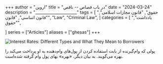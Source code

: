 +++
author = "اروین"
title = "در باب قصاص -- ناقص"
date = "2024-03-24"
description = "_____________________"
tags = [
    "حقوق",
    "قانون مجازات اسلامی",
    "قانون اساسی",
    "قانون",
    "Law",
    "Criminal Law",
]
categories = [
    "یادداشت",
    "حقوق",

]
series = ["Articles"]
aliases = ["ghesas"]
+++

![Interest Rates: Different Types and What They Mean to Borrowers](/fa/post/ghesas/ghesas.jpg "Interest Rates: Different Types and What They Mean to Borrowers")

<div class="news-lead">
    پولی که وام‌گیرنده از بابت استفاده کردن از پول‌های وام‌دهنده به او پرداخت می‌کند را بهره می‌گویند. به بیان دیگر، «بهره» بهای پول وام گرفته شده‌است.
</div>
<!--more -->
<!-- 
## تعریف بهره
پولی که وام‌گیرنده از بابت استفاده کردن از پول‌های وام‌دهنده به او پرداخت می‌کند را بهره می‌گویند. به بیان دیگر، «بهره» بهای پول وام گرفته شده‌است. اگر وام‌گیرنده (فرد یا بنگاه اقتصادی) مبلغی پول برای مدتی معین وام بگیرد، مبلغی را که در آینده باید به وام‌دهنده بازپرداخت کند، معمولاً بیش از مبلغ دریافتی نخستین خواهد بود. این پرداخت اضافی، "بهره" نام دارد که می‌توان آن را به صورت نسبت "تفاوت مبلغ دریافتی و مبلغ بازپرداخت شده در پایان یک دوره معین" به "کل مبلغ دریافتی" بیان کرد. بدین‌سان که اگر مبلغ ۱۰۰ ریال وام داده شود و در پایان سال ۱۰۵ ریال دریافت گردد، نرخ بهره سالانه برابر با ۵ درصد خواهد بود./ادامه مقاله بهره در ویکی‌پدیا
-----------------------------------------------------------------------------------------------------------------
## بهره در قانون مجازات اسلامی
-----------------------------------------------------------------------------------------------------------------
براساس ماده ۵۹۵ ق.م.ا (تعزیرات)، دریافت سود و بهره از مال ربا تلقی شده و مجازات دارد.
>۵۹۵ ق.م.ا (تعزیرات):  هرنوع توافق بین دو یا چند نفر تحت هر قراردادی از قبیل بیع، قرض، صلح و امثال آن جنسی را با شرط اضافه با همان جنس مکیل و موزون معامله نماید و یا زائد بر پرداخت مبلغی، دریافت نماید ربا محسوب و جرم شناخته می‌شود. مرتکبین اعم از ربادهنده، رباگیرنده و واسطه بین آن‌ها علاوه‌بر رد اضافه به صاحب مال به شش ماه تا سه سال حبس و تا ۷۴ ضربه شلاق و نیز معادل مال مورد ربا بعنوان جزای نقدی محکوم می‌گردند. 
-----------------------------------------------------------------------------------------------------------------
اما قانونگذار در شرایطی طلب سود از مال یا جنس را معاف از مجازات می‌داند. براساس تبصره ۲ ماده ۵۹۵ ق.م.ا.، اضطرار می‌تواند از اسباب اباحه جرم باشد و مضطر معاف از مجازات ربا است. ضمنا درصورت اثبات اضطرار، علاوه‌بر معافیت از مجازات، ربادهنده در مقام شاکی خصوصی قرار می‌گیرد و علاوه‌بر درخواست مجازات رباگیرنده، خسارات وارده و ضرر و زیان ناشی از جرم را مطالبه نماید. (رباگیرنده ⬅️ نزول‌خور)
<br/>
همچنین طبق تبصره ۳ ماده ۵۹۵، اگر ربادهنده یا ربادهنده روابط پدر-فرزندی یا زن-شوهری داشته باشند یا مسلمان از کافر ربا دریافت کند، مشمول مجازات نیستند.
-----------------------------------------------------------------------------------------------------------------
## بهره در قانون اساسی
براساس بند ۵ اصل ۴۳ ق.ا. دولت موظف به ممنوعیت هرگونه معامله آغشته به ربا است. و براساس اصل ۴۹ ق.ا. دولت موظف به رد هرگونه ثروت ناشی از ربا به صاحب مال است. اما نظر به اینکه اخذ بهره و خسارت تادیه توسط دولت، موسسات و شرکت‌های ایرانی از دولت‌ها و موسسات و شرکت‌های خارجی براساس قراردادهای منعقده ظاهرا مغایر اصول ۴۳ و ۴۹ ق.ا. قلمداد می‌گردند؛ شورای نگهبان باتوجه به وظیفه تفسیری خود در نظریه تفسیری شماره ۹۴۳۸ بیان می‌کند دریافت بهره و خسارت تاخیر تادیه از دولت‌ها، موسسات و شرکت‌ها و اشخاص خارجی که دریافت آن را ممنوع نمی‌دانند شرعا مجاز است. پس ناقض اصول ۴۳ و ۴۹ ق.ا. نیستند.
-----------------------------------------------------------------------------------------------------------------
## خسارت تاخیر تادیه
-----------------------------------------------------------------------------------------------------------------
البته با اینکه از تفسیر ۹۴۳۸ ق.ا. و تبصره ۳ ماده ۵۹۵ ق.م.ا چنان برداشت که خسارت تاخیر تادیه غیرشرعی و نتیجتا غیرقانونی است، در ماده ۵۲۲ قانون آیین دادرسی مدنی، قانونگذار مبنا را کاهش ارزش پول و قدرت خرید می‌داند مشروط بر آنکه موضوع آن دین (debt) بوده باشد و چنانچه راجع‌به عین یا الزام به انجام کار معین باشد، مطالبه خسارت تاخیر تادیه بی‌معنا خواهد بود.
-----------------------------------------------------------------------------------------------------------------
> ‌ماده ۵۲۲ آیین دادرسی مدنی: در دعاویی که موضوع آن دِ‌ین و از نوع وجه رایج بوده و با مطالبه داین و تمکن مدیون، مدیون امتناع از پرداخت نموده، در صورت‌تغییر فاحش شاخص قیمت سالانه از زمان سررسید تا هنگام پرداخت و پس از مطالبه طلبکار، دادگاه با رعایت تناسب تغییر شاخص سالانه که توسط‌بانک مرکزی جمهوری اسلامی ایران تعیین می‌گردد محاسبه و مورد حکم قرار خواهد داد مگر این‌که طرفین به نحو دیگری مصالحه نمایند.
-----------------------------------------------------------------------------------------------------------------
ضمنا، با توجه به افزوده شدن کلمه رایج به وجه، در قانون آیین دادرسی مدنی ۱۳۷۹، رأی وحدت رویه دیوان عالی کشور مبنی بر شمول مقررات خسارت تأخیر تأدیه به وجه خارجی، اعتبار ندارد و تنها شامل وجه رایج ایران است.
-----------------------------------------------------------------------------------------------------------------
[مطالبه خسارت تأخیر تأدیه ارز](https://ara.jri.ac.ir/Judge/Text/7930) **|** [اجرای حکم خارجی مبنی بر پرداخت خسارت تاخیر تادیه ارز خارجی](https://ara.jri.ac.ir/Judge/Text/25791)
-----------------------------------------------------------------------------------------------------------------
---
-----------------------------------------------------------------------------------------------------------------
متن اصلی توی ویرگولم نوشته شده اما چون عادت دارم یه چیزو چندجا بگم اینجام نوشتمش. علی‌ای‌حال، [لینک به پست ویرگول](https://vrgl.ir/V8XHi) رو اینجا می‌ذارم شاید کسی دوست داشت بره اونجا هم آمارمو بالا ببره. -->